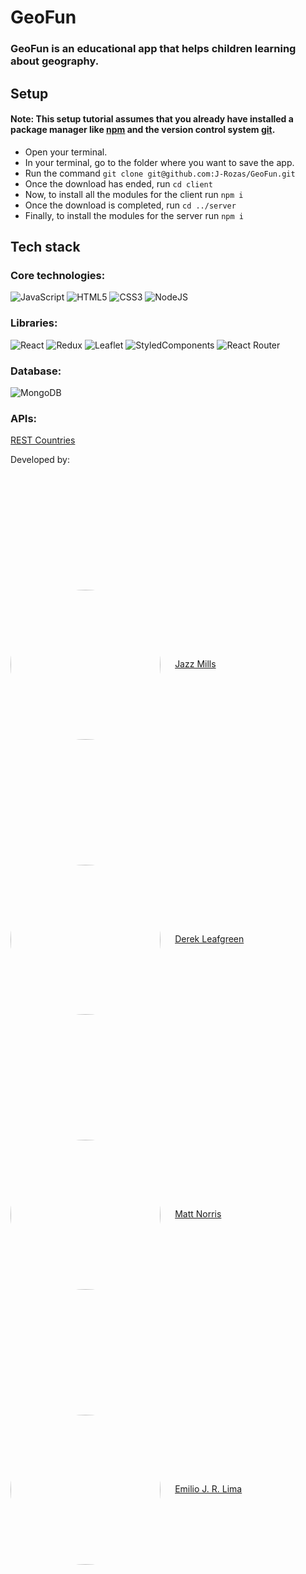 # GeoFun

### GeoFun is an educational app that helps children learning about geography.

## Setup

#### Note: This setup tutorial assumes that you already have installed a package manager like <a href="https://www.npmjs.com/">npm</a> and the version control system <a href="https://git-scm.com/">git</a>.

+ Open your terminal.
+ In your terminal, go to the folder where you want to save the app.
+ Run the command ```git clone git@github.com:J-Rozas/GeoFun.git```
+ Once the download has ended, run ```cd client```
+ Now, to install all the modules for the client run ```npm i```
+ Once the download is completed, run ```cd ../server```
+ Finally, to install the modules for the server run ```npm i```

## Tech stack
### Core technologies:
![JavaScript](https://img.shields.io/badge/javascript-%23323330.svg?style=for-the-badge&logo=javascript&logoColor=%23F7DF1E) 
![HTML5](https://img.shields.io/badge/html5-%23E34F26.svg?style=for-the-badge&logo=html5&logoColor=white)
![CSS3](https://img.shields.io/badge/css3-%231572B6.svg?style=for-the-badge&logo=css3&logoColor=white)
![NodeJS](https://img.shields.io/badge/node.js-6DA55F?style=for-the-badge&logo=node.js&logoColor=white)

### Libraries:
![React](https://img.shields.io/badge/react-%2320232a.svg?style=for-the-badge&logo=react&logoColor=%2361DAFB)
![Redux](https://img.shields.io/badge/redux-%23593d88.svg?style=for-the-badge&logo=redux&logoColor=white)
![Leaflet](https://img.shields.io/badge/Leaflet-199900?style=for-the-badge&logo=Leaflet&logoColor=white)
![StyledComponents](https://img.shields.io/badge/styled--components-DB7093?style=for-the-badge&logo=styled-components&logoColor=white)
![React Router](https://img.shields.io/badge/React_Router-CA4245?style=for-the-badge&logo=react-router&logoColor=white)

### Database:
![MongoDB](https://img.shields.io/badge/MongoDB-%234ea94b.svg?style=for-the-badge&logo=mongodb&logoColor=white)

### APIs:
<a href="https://restcountries.com/">REST Countries</a>

Developed by:

<div style="margin-top: 5vh">
    <a href="https://github.com/JazzRose"><img src="https://avatars.githubusercontent.com/u/101360549?v=4" style="border-radius:50%; vertical-align:middle; width:6vh; margin-right: 2vw"></a>
    <a href="https://github.com/JazzRose">Jazz Mills</a>
</div>

<div style="margin-top: 5vh">
    <a href="https://github.com/drleafgreen88"><img src="https://avatars.githubusercontent.com/u/101200008?v=4" style="border-radius:50%; vertical-align:middle; width:6vh; margin-right: 2vw"></a>
    <a href="https://github.com/drleafgreen88">Derek Leafgreen</a>
</div>

<div style="margin-top: 5vh">
    <a href="https://github.com/mattnorris1990"><img src="https://avatars.githubusercontent.com/u/84447779?v=4" style="border-radius:50%; vertical-align:middle; width:6vh; margin-right: 2vw"></a>
    <a href="https://github.com/mattnorris1990">Matt Norris</a>
</div>

<div style="margin-top: 5vh">
    <a href="https://github.com/J-Rozas"><img src="https://avatars.githubusercontent.com/u/67562547?v=4" style="border-radius:50%; vertical-align:middle; width:6vh; margin-right: 2vw"></a>
    <a href="https://github.com/J-Rozas">Emilio J. R. Lima</a>
</div>